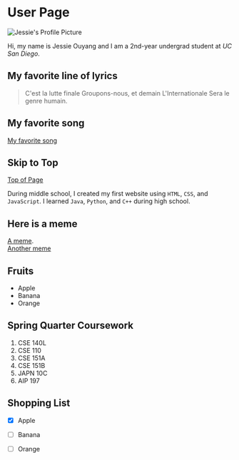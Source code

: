 # User Page

![Jessie's Profile Picture](https://media.licdn.com/dms/image/C5603AQGJ9Hf5FwojWg/profile-displayphoto-shrink_800_800/0/1608119288905?e=1686787200&v=beta&t=hGIcCauiH9VnqVkDhLGwtmGzxd8tEulC8xMW4JFnh4o)

Hi, my name is Jessie Ouyang and I am a 2nd-year undergrad student at *UC San Diego*.   

## My favorite line of lyrics
> C'est la lutte finale
Groupons-nous, et demain
L'Internationale
Sera le genre humain.

## My favorite song
[My favorite song](https://youtu.be/DLzxrzFCyOs)

## Skip to Top
[Top of Page](#user-page)

During middle school, I created my first website using `HTML`, `CSS`, and `JavaScript`. I learned `Java`, `Python`, and `C++` during high school.   

## Here is a meme
[A meme](pictures/python_meme.png).  
[Another meme](https://www.linkedin.com/in/thomasapowell/)


## Fruits
- Apple
- Banana
- Orange


## Spring Quarter Coursework 
1. CSE 140L
2. CSE 110
3. CSE 151A
4. CSE 151B
5. JAPN 10C
6. AIP 197

## Shopping List
- [x] Apple
- [ ] Banana
- [ ] Orange



